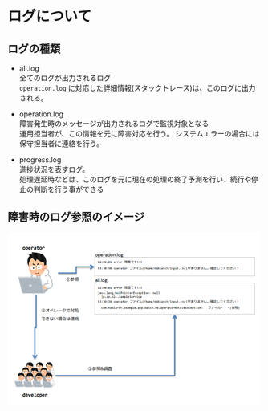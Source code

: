 # ログについて

## ログの種類
* all.log  
  全てのログが出力されるログ  
  `operation.log` に対応した詳細情報(スタックトレース)は、このログに出力される。
  
* operation.log  
  障害発生時のメッセージが出力されるログで監視対象となる  
  運用担当者が、この情報を元に障害対応を行う。
  システムエラーの場合には保守担当者に連絡を行う。

* progress.log  
  進捗状況を表すログ。  
  処理遅延時などは、このログを元に現在の処理の終了予測を行い、続行や停止の判断を行う事ができる

## 障害時のログ参照のイメージ
![](images/log.png)

